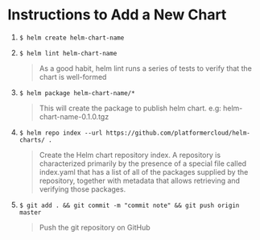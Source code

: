 # Instructions to Add a New Chart

1. `$ helm create helm-chart-name`

2. `$ helm lint helm-chart-name`
    > As a good habit, helm lint runs a series of tests to verify that the chart is well-formed

3. `$ helm package helm-chart-name/*`
    > This will create the package to publish helm chart. e.g: helm-chart-name-0.1.0.tgz

4. `$ helm repo index --url https://github.com/platformercloud/helm-charts/ .`
    > Create the Helm chart repository index. A repository is characterized primarily by the presence of a special file called index.yaml that has a list of all of the packages supplied by the repository, together with metadata that allows retrieving and verifying those packages.

5. `$ git add . && git commit -m "commit note" && git push origin master` 
    > Push the git repository on GitHub